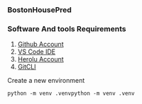 ### BostonHousePred

### Software And tools Requirements

1. [Github Account](https://github.com)
2. [VS Code IDE](https://code.visualstudio.com/)
3. [Herolu Account](https://heroku.com)
4. [GitCLI](https://git.com)

Create a new environment

```
python -m venv .venvpython -m venv .venv

```
